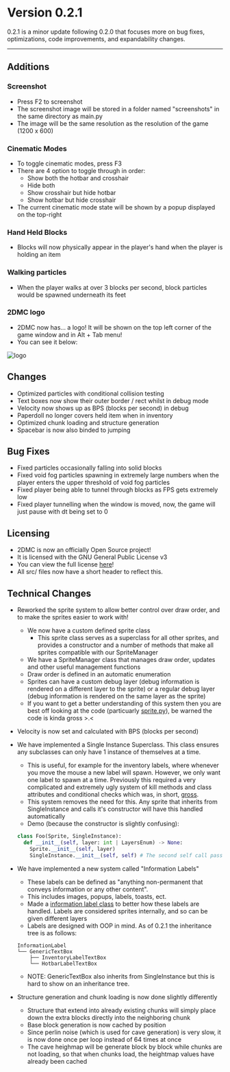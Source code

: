 # Version 0.2.1

0.2.1 is a minor update following 0.2.0 that focuses more on bug fixes, optimizations, code improvements, and expandability changes.

---

## Additions

### Screenshot

- Press F2 to screenshot
- The screenshot image will be stored in a folder named "screenshots" in the same directory as main.py
- The image will be the same resolution as the resolution of the game (1200 x 600)

### Cinematic Modes

- To toggle cinematic modes, press F3
- There are 4 option to toggle through in order:
  - Show both the hotbar and crosshair
  - Hide both
  - Show crosshair but hide hotbar
  - Show hotbar but hide crosshair
- The current cinematic mode state will be shown by a popup displayed on the top-right

### Hand Held Blocks

- Blocks will now physically appear in the player's hand when the player is holding an item

### Walking particles

- When the player walks at over 3 blocks per second, block particles would be spawned underneath its feet

### 2DMC logo

- 2DMC now has... a logo! It will be shown on the top left corner of the game window and in Alt + Tab menu!
- You can see it below:

![logo](https://imgur.com/UNfSbHV.png)

## Changes

- Optimized particles with conditional collision testing
- Text boxes now show their outer border / rect whilst in debug mode
- Velocity now shows up as BPS (blocks per second) in debug
- Paperdoll no longer covers held item when in inventory
- Optimized chunk loading and structure generation
- Spacebar is now also binded to jumping

## Bug Fixes

- Fixed particles occasionally falling into solid blocks
- Fixed void fog particles spawning in extremely large numbers when the player enters the upper threshold of void fog particles
- Fixed player being able to tunnel through blocks as FPS gets extremely low
- Fixed player tunnelling when the window is moved, now, the game will just pause with dt being set to 0

## Licensing

- 2DMC is now an officially Open Source project!
- It is licensed with the GNU General Public License v3
- You can view the full license [here](LICENSE.md)!
- All src/ files now have a short header to reflect this.

## Technical Changes

- Reworked the sprite system to allow better control over draw order, and to make the sprites easier to work with!
  - We now have a custom defined sprite class
    - This sprite class serves as a superclass for all other sprites, and provides a constructor and a number of methods that make all sprites compatible with our SpriteManager
  - We have a SpriteManager class that manages draw order, updates and other useful management functions
  - Draw order is defined in an automatic enumeration
  - Sprites can have a custom debug layer (debug information is rendered on a different layer to the sprite) or a regular debug layer (debug information is rendered on the same layer as the sprite)
  - If you want to get a better understanding of this system then you are best off looking at the code (particuarly [sprite.py](src/sprite.py)), be warned the code is kinda gross >.<

- Velocity is now set and calculated with BPS (blocks per second)
- We have implemented a Single Instance Superclass. This class ensures any subclasses can only have 1 instance of themselves at a time.
  - This is useful, for example for the inventory labels, where whenever you move the mouse a new label will spawn. However, we only want one label to spawn at a time. Previously this required a very complicated and extremely ugly system of kill methods and class attributes and conditional checks which was, in short, [gross](https://github.com/DaNubCoding/2DMC/commit/21970ed4f93699bfecfa0e321f33f127ece247e4?diff=split#r70245084).
  - This system removes the need for this. Any sprite that inherits from SingleInstance and calls it's constructor will have this handled automatically
  - Demo (because the constructor is slightly confusing):

  ```python
  class Foo(Sprite, SingleInstance):
    def __init__(self, layer: int | LayersEnum) -> None:
      Sprite.__init__(self, layer)
      SingleInstance.__init__(self, self) # The second self call passes the instance to SingleInstance, the first is just a __init__ thing ¯\_(ツ)_/¯
  ```

- We have implemented a new system called "Information Labels"
  - These labels can be defined as "anything non-permanent that conveys information or any other content".
  - This includes images, popups, labels, toasts, ect.
  - Made a [information label class](src/information_label.py) to better how these labels are handled. Labels are considered sprites internally, and so can be given different layers
  - Labels are designed with OOP in mind. As of 0.2.1 the inheritance tree is as follows:

  ```InheritanceTree
  InformationLabel
  └── GenericTextBox
      ├── InventoryLabelTextBox
      └── HotbarLabelTextBox
  ```

  - NOTE: GenericTextBox also inherits from SingleInstance but this is hard to show on an inheritance tree.

- Structure generation and chunk loading is now done slightly differently
  - Structure that extend into already existing chunks will simply place down the extra blocks directly into the neighboring chunk
  - Base block generation is now cached by position
  - Since perlin noise (which is used for cave generation) is very slow, it is now done once per loop instead of 64 times at once
  - The cave heighmap will be generate block by block while chunks are not loading, so that when chunks load, the heightmap values have already been cached

